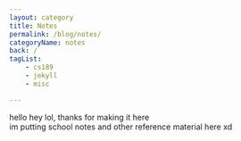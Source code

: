 ```yaml
---
layout: category
title: Notes
permalink: /blog/notes/
categoryName: notes
back: /
tagList:
    - cs189
    - jekyll
    - misc

---
```


hello hey lol, thanks for making it here  
im putting school notes and other reference material here xd